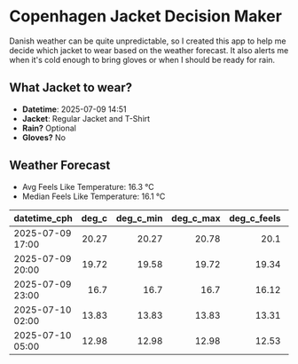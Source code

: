 
# Copenhagen Jacket Decision Maker

Danish weather can be quite unpredictable, so I created this app to help me decide which jacket to wear based on the weather forecast. 
It also alerts me when it's cold enough to bring gloves or when I should be ready for rain.

## What Jacket to wear?

- **Datetime**: 2025-07-09 14:51
- **Jacket**: Regular Jacket and T-Shirt
- **Rain?** Optional
- **Gloves?** No

## Weather Forecast
- Avg Feels Like Temperature: 16.3 °C
- Median Feels Like Temperature: 16.1 °C

| datetime_cph     |   deg_c |   deg_c_min |   deg_c_max |   deg_c_feels | weather   | wind   | rain   |
|:-----------------|--------:|------------:|------------:|--------------:|:----------|:-------|:-------|
| 2025-07-09 17:00 |   20.27 |       20.27 |       20.78 |         20.1  | Rain      | Low    | Low    |
| 2025-07-09 20:00 |   19.72 |       19.58 |       19.72 |         19.34 | Clouds    | Low    | None   |
| 2025-07-09 23:00 |   16.7  |       16.7  |       16.7  |         16.12 | Clouds    | Low    | None   |
| 2025-07-10 02:00 |   13.83 |       13.83 |       13.83 |         13.31 | Clouds    | Low    | None   |
| 2025-07-10 05:00 |   12.98 |       12.98 |       12.98 |         12.53 | Clouds    | Low    | None   |
        